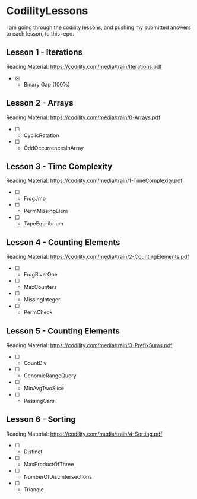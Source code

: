 # CodilityLessons

I am going through the codility lessons, and pushing my submitted answers to each lesson, to this repo.

## Lesson 1 - Iterations

Reading Material: https://codility.com/media/train/Iterations.pdf

- [X] - Binary Gap (100%)

## Lesson 2 - Arrays

Reading Material: https://codility.com/media/train/0-Arrays.pdf

- [ ] - CyclicRotation
- [ ] - OddOccurrencesInArray

## Lesson 3 - Time Complexity

Reading Material: https://codility.com/media/train/1-TimeComplexity.pdf

- [ ] - FrogJmp
- [ ] - PermMissingElem
- [ ] - TapeEquilibrium

## Lesson 4 - Counting Elements

Reading Material: https://codility.com/media/train/2-CountingElements.pdf

- [ ] - FrogRiverOne
- [ ] - MaxCounters
- [ ] - MissingInteger
- [ ] - PermCheck

## Lesson 5 - Counting Elements

Reading Material: https://codility.com/media/train/3-PrefixSums.pdf

- [ ] - CountDiv
- [ ] - GenomicRangeQuery
- [ ] - MinAvgTwoSlice
- [ ] - PassingCars

## Lesson 6 - Sorting

Reading Material: https://codility.com/media/train/4-Sorting.pdf

- [ ] - Distinct
- [ ] - MaxProductOfThree
- [ ] - NumberOfDiscIntersections
- [ ] - Triangle





